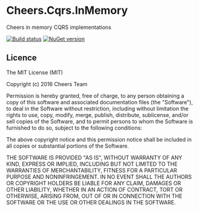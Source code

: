 # Cheers.Cqrs.InMemory
Cheers in memory CQRS implementations

[![Build status](https://ci.appveyor.com/api/projects/status/1870mem44xsjwn89?svg=true)](https://ci.appveyor.com/project/ValtechInnovation-ci/cheers-cqrs-inmemory) [![NuGet version](https://badge.fury.io/nu/Cheers.Cqrs.InMemory.svg)](https://badge.fury.io/nu/Cheers.Cqrs.InMemory)

## Licence

The MIT License (MIT)

Copyright (c) 2016 Cheers Team

Permission is hereby granted, free of charge, to any person obtaining a copy
of this software and associated documentation files (the "Software"), to deal
in the Software without restriction, including without limitation the rights
to use, copy, modify, merge, publish, distribute, sublicense, and/or sell
copies of the Software, and to permit persons to whom the Software is
furnished to do so, subject to the following conditions:

The above copyright notice and this permission notice shall be included in all
copies or substantial portions of the Software.

THE SOFTWARE IS PROVIDED "AS IS", WITHOUT WARRANTY OF ANY KIND, EXPRESS OR
IMPLIED, INCLUDING BUT NOT LIMITED TO THE WARRANTIES OF MERCHANTABILITY,
FITNESS FOR A PARTICULAR PURPOSE AND NONINFRINGEMENT. IN NO EVENT SHALL THE
AUTHORS OR COPYRIGHT HOLDERS BE LIABLE FOR ANY CLAIM, DAMAGES OR OTHER
LIABILITY, WHETHER IN AN ACTION OF CONTRACT, TORT OR OTHERWISE, ARISING FROM,
OUT OF OR IN CONNECTION WITH THE SOFTWARE OR THE USE OR OTHER DEALINGS IN THE
SOFTWARE.
